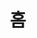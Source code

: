 ---
title: 홈
type: landing
sections:
  - block: about.biography
    id: about
    content:
      title: Biography
      username: admin
  - block: collection
    id: posts
    content:
      title: Recent Posts
      subtitle: ''
      text: ''
      count: 5
      filters:
        folders:
          - project
        author: ''
        category: ''
        tag: ''
        exclude_featured: false
        exclude_future: false
        exclude_past: false
        publication_type: ''
      offset: 0
      order: desc
    design:
      view: card
      columns: '2'
---